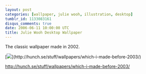 ```yaml
---
layout: post
categories: [wallpaper, julie wooh, illustration, desktop]
tumblr_id: 1133083161
disqus_comments: true
date: 2006-06-11 10:00:00 UTC
title: Julie Wooh Desktop Wallpaper
---
```


The classic wallpaper made in 2002.

[![](http://hunch.se/stuff/wallpapers/which-i-made-before-2003/julie_wooh_original_1280x854.jpg")](http://hunch.se/stuff/wallpapers/which-i-made-before-2003/)

<http://hunch.se/stuff/wallpapers/which-i-made-before-2003/>
